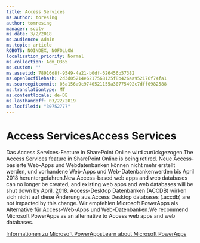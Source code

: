 ```yaml
---
title: Access Services
ms.author: toresing
author: tomresing
manager: scotv
ms.date: 3/2/2018
ms.audience: Admin
ms.topic: article
ROBOTS: NOINDEX, NOFOLLOW
localization_priority: Normal
ms.collection: Adm_O365
ms.custom: ''
ms.assetid: 78916d8f-9549-4a21-b0df-626456b57382
ms.openlocfilehash: 2d3d05214e6217568125f8b426aa952176f74fa1
ms.sourcegitcommit: 03a156a9c9740521155a30775492c7dff0982588
ms.translationtype: MT
ms.contentlocale: de-DE
ms.lasthandoff: 03/22/2019
ms.locfileid: "30752777"
---
```

# <a name="access-services"></a><span data-ttu-id="39191-102">Access Services</span><span class="sxs-lookup"><span data-stu-id="39191-102">Access Services</span></span>

<span data-ttu-id="39191-103">Das Access Services-Feature in SharePoint Online wird zurückgezogen.</span><span class="sxs-lookup"><span data-stu-id="39191-103">The Access Services feature in SharePoint Online is being retired.</span></span> <span data-ttu-id="39191-104">Neue Access-basierte Web-Apps und Webdatenbanken können nicht mehr erstellt werden, und vorhandene Web-Apps und Web-Datenbankenwerden bis April 2018 heruntergefahren.</span><span class="sxs-lookup"><span data-stu-id="39191-104">New Access-based web apps and web databases can no longer be created, and existing web apps and web databases will be shut down by April, 2018.</span></span> <span data-ttu-id="39191-105">Access-Desktop Datenbanken (ACCDB) wirken sich nicht auf diese Änderung aus.</span><span class="sxs-lookup"><span data-stu-id="39191-105">Access Desktop databases (.accdb) are not impacted by this change.</span></span> <span data-ttu-id="39191-106">Wir empfehlen Microsoft PowerApps als Alternative für Access-Web-Apps und Web-Datenbanken.</span><span class="sxs-lookup"><span data-stu-id="39191-106">We recommend Microsoft PowerApps as an alternative to Access web apps and web databases.</span></span> 
  
[<span data-ttu-id="39191-107">Informationen zu Microsoft PowerApps</span><span class="sxs-lookup"><span data-stu-id="39191-107">Learn about Microsoft PowerApps</span></span>](https://powerapps.microsoft.com/)
  


